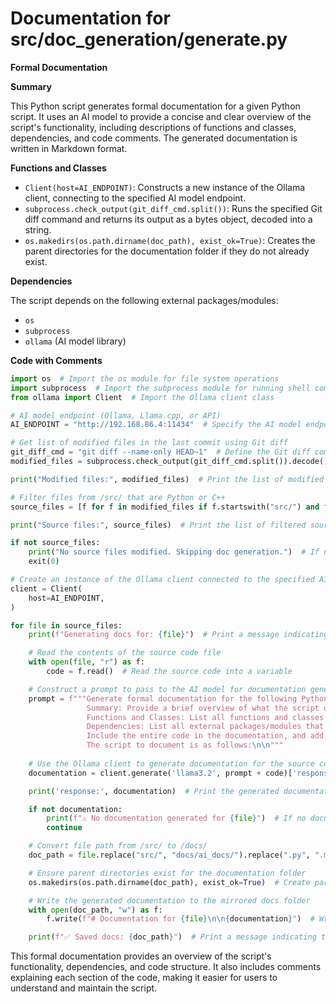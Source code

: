 # Documentation for src/doc_generation/generate.py

**Formal Documentation**

**Summary**

This Python script generates formal documentation for a given Python script. It uses an AI model to provide a concise and clear overview of the script's functionality, including descriptions of functions and classes, dependencies, and code comments. The generated documentation is written in Markdown format.

**Functions and Classes**

*   `Client(host=AI_ENDPOINT)`: Constructs a new instance of the Ollama client, connecting to the specified AI model endpoint.
*   `subprocess.check_output(git_diff_cmd.split())`: Runs the specified Git diff command and returns its output as a bytes object, decoded into a string.
*   `os.makedirs(os.path.dirname(doc_path), exist_ok=True)`: Creates the parent directories for the documentation folder if they do not already exist.

**Dependencies**

The script depends on the following external packages/modules:

*   `os`
*   `subprocess`
*   `ollama` (AI model library)

**Code with Comments**

```python
import os  # Import the os module for file system operations
import subprocess  # Import the subprocess module for running shell commands
from ollama import Client  # Import the Ollama client class

# AI model endpoint (Ollama, Llama.cpp, or API)
AI_ENDPOINT = "http://192.168.86.4:11434"  # Specify the AI model endpoint URL

# Get list of modified files in the last commit using Git diff
git_diff_cmd = "git diff --name-only HEAD~1"  # Define the Git diff command
modified_files = subprocess.check_output(git_diff_cmd.split()).decode().splitlines()  # Run the Git diff command and get its output

print("Modified files:", modified_files)  # Print the list of modified files

# Filter files from /src/ that are Python or C++
source_files = [f for f in modified_files if f.startswith("src/") and f.endswith((".py", ".cpp", ".js"))]  # Filter modified files based on file extensions

print("Source files:", source_files)  # Print the list of filtered source files

if not source_files:
    print("No source files modified. Skipping doc generation.")  # If no source files are found, exit without generating documentation
    exit(0)

# Create an instance of the Ollama client connected to the specified AI model endpoint
client = Client(
    host=AI_ENDPOINT,
)

for file in source_files:
    print(f"Generating docs for: {file}")  # Print a message indicating that documentation generation has started

    # Read the contents of the source code file
    with open(file, "r") as f:
        code = f.read()  # Read the source code into a variable

    # Construct a prompt to pass to the AI model for documentation generation
    prompt = f"""Generate formal documentation for the following Python script. The documentation should include:
                 Summary: Provide a brief overview of what the script does in a concise and clear manner.
                 Functions and Classes: List all functions and classes defined in the script, along with: A short description of what each function/class does. The inputs each function/class takes (parameters). The output (return value) for each function/class.
                 Dependencies: List all external packages/modules that the script depends on.
                 Include the entire code in the documentation, and add comments, however, don't modify the actual code in any way.
                 The script to document is as follows:\n\n"""
    
    # Use the Ollama client to generate documentation for the source code
    documentation = client.generate('llama3.2', prompt + code)['response']  # Generate documentation using the AI model

    print('response:', documentation)  # Print the generated documentation response

    if not documentation:
        print(f"⚠️ No documentation generated for {file}")  # If no documentation is found, print a warning message
        continue

    # Convert file path from /src/ to /docs/
    doc_path = file.replace("src/", "docs/ai_docs/").replace(".py", ".md").replace(".cpp", ".md").replace(".js", ".md")  # Construct the documentation file path

    # Ensure parent directories exist for the documentation folder
    os.makedirs(os.path.dirname(doc_path), exist_ok=True)  # Create parent directories using the os module

    # Write the generated documentation to the mirrored docs folder
    with open(doc_path, "w") as f:
        f.write(f"# Documentation for {file}\n\n{documentation}")  # Write the documentation content to a file

    print(f"✅ Saved docs: {doc_path}")  # Print a message indicating that documentation has been saved successfully
```

This formal documentation provides an overview of the script's functionality, dependencies, and code structure. It also includes comments explaining each section of the code, making it easier for users to understand and maintain the script.